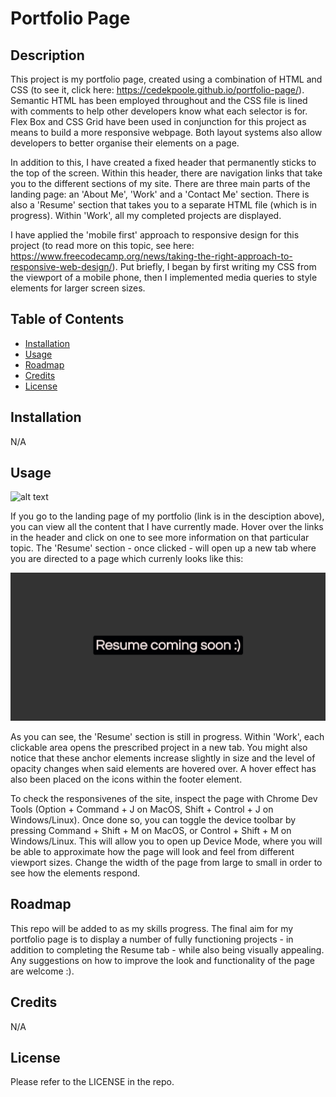 # Portfolio Page

## Description

This project is my portfolio page, created using a combination of HTML and CSS (to see it, click here: https://cedekpoole.github.io/portfolio-page/). Semantic HTML has been employed throughout and the CSS file is lined with comments to help other developers know what each selector is for. Flex Box and CSS Grid have been used in conjunction for this project as means to build a more responsive webpage. Both layout systems also allow developers to better organise their elements on a page. 

In addition to this, I have created a fixed header that permanently sticks to the top of the screen. Within this header, there are navigation links that take you to the different sections of my site. There are three main parts of the landing page: an 'About Me', 'Work' and a 'Contact Me' section. There is also a 'Resume' section that takes you to a separate HTML file (which is in progress). Within 'Work', all my completed projects are displayed. 

I have applied the 'mobile first' approach to responsive design for this project (to read more on this topic, see here: https://www.freecodecamp.org/news/taking-the-right-approach-to-responsive-web-design/). Put briefly, I began by first writing my CSS from the viewport of a mobile phone, then I implemented media queries to style elements for larger screen sizes. 

## Table of Contents 

- [Installation](#installation)
- [Usage](#usage)
- [Roadmap](#roadmap)
- [Credits](#credits)
- [License](#license)

## Installation

N/A 

## Usage

![alt text](assets/images/portfolio-page.gif "Portfolio page gif")

If you go to the landing page of my portfolio (link is in the desciption above), you can view all the content that I have currently made. Hover over the links in the header and click on one to see more information on that particular topic. The 'Resume' section - once clicked - will open up a new tab where you are directed to a page which currenly looks like this:

![alt text](assets/images/resume-screenshot.png "Resume Screenshot")

As you can see, the 'Resume' section is still in progress. Within 'Work', each clickable area opens the prescribed project in a new tab. You might also notice that these anchor elements increase slightly in size and the level of opacity changes when said elements are hovered over. A hover effect has also been placed on the icons within the footer element. 

To check the responsivenes of the site, inspect the page with Chrome Dev Tools (Option + Command + J on MacOS, Shift + Control + J on Windows/Linux). Once done so, you can toggle the device toolbar by pressing Command + Shift + M on MacOS, or Control + Shift + M on Windows/Linux. This will allow you to open up Device Mode, where you will be able to approximate how the page will look and feel from different viewport sizes. Change the width of the page from large to small in order to see how the elements respond. 


## Roadmap

This repo will be added to as my skills progress. The final aim for my portfolio page is to display a number of fully functioning projects - in addition to completing the Resume tab - while also being visually appealing. Any suggestions on how to improve the look and functionality of the page are welcome :). 

## Credits 

N/A

## License

Please refer to the LICENSE in the repo. 